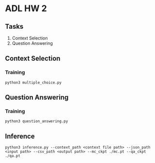 # ADL HW 2

## Tasks

1. Context Selection
2. Question Answering

## Context Selection
### Training      

```shell
python3 multiple_choice.py
```

## Question Answering
### Training 
```shell
python3 question_answering.py
```

## Inference
```shell
python3 inference.py --context_path <context file path> --json_path <input path> --csv_path <output path> --mc_ckpt ./mc.pt --qa_ckpt ./qa.pt 
```
